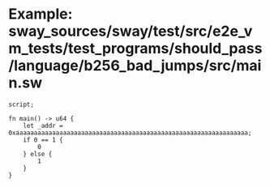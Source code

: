 # Example: sway_sources/sway/test/src/e2e_vm_tests/test_programs/should_pass/language/b256_bad_jumps/src/main.sw

```sway
script;

fn main() -> u64 {
    let _addr = 0xaaaaaaaaaaaaaaaaaaaaaaaaaaaaaaaaaaaaaaaaaaaaaaaaaaaaaaaaaaaaaaaa;
    if 0 == 1 {
        0
    } else {
        1
    }
}

```
